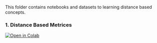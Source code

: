 This folder contains notebooks and datasets to learning distance based concepts.


### 1. Distance Based Metrices

[![Open in Colab](https://colab.research.google.com/assets/colab-badge.svg)](https://colab.research.google.com/github/manaranjanp/ISB_MLUL1/blob/main/distances/Similarity_Using_Distance_v1.ipynb)
